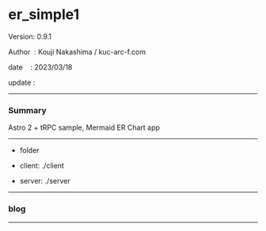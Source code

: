 ﻿# er_simple1

 Version: 0.9.1

 Author  : Kouji Nakashima / kuc-arc-f.com

 date    : 2023/03/18 

 update  :

***
### Summary

Astro 2 + tRPC sample, Mermaid ER Chart app

***
* folder

* client: ./client
* server: ./server

***
### blog

***

